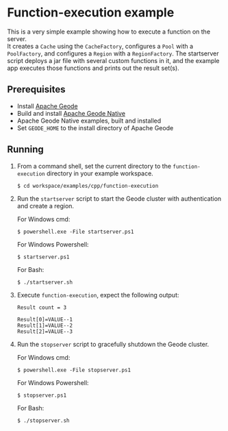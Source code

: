 # Function-execution example
This is a very simple example showing how to execute a function on the server.  
It creates a `Cache` using the `CacheFactory`, configures a `Pool` with a 
`PoolFactory`, and configures a `Region` with a `RegionFactory`.  The 
startserver script deploys a jar file with several custom functions in it, and 
the example app executes those functions and prints out the result set(s).

## Prerequisites
* Install [Apache Geode](https://geode.apache.org)
* Build and install [Apache Geode Native](https://github.com/apache/geode-native)
* Apache Geode Native examples, built and installed
* Set `GEODE_HOME` to the install directory of Apache Geode

## Running
1. From a command shell, set the current directory to the `function-execution` directory in your example workspace.

    ```console
    $ cd workspace/examples/cpp/function-execution
    ```

2. Run the `startserver` script to start the Geode cluster with authentication and create a region.

   For Windows cmd:

    ```console
    $ powershell.exe -File startserver.ps1
    ```

   For Windows Powershell:

    ```console
    $ startserver.ps1
    ```

   For Bash:

    ```console
    $ ./startserver.sh
    ```
  
3. Execute `function-execution`, expect the following output:

       Result count = 3

       Result[0]=VALUE--1
       Result[1]=VALUE--2
       Result[2]=VALUE--3

4. Run the `stopserver` script to gracefully shutdown the Geode cluster.

   For Windows cmd:

    ```console
    $ powershell.exe -File stopserver.ps1
    ```

   For Windows Powershell:

    ```console
    $ stopserver.ps1
    ```

   For Bash:

    ```console
    $ ./stopserver.sh
    ```
